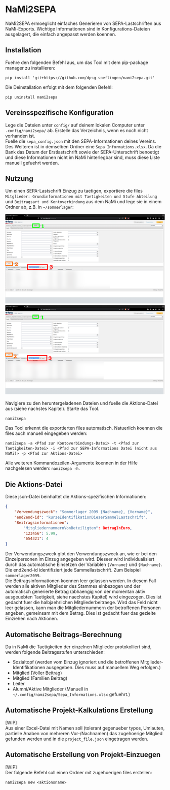 # NaMi2SEPA

NaMi2SEPA ermoeglicht einfaches Generieren von SEPA-Lastschriften aus NaMi-Exports.
Wichtige Informationen sind in Konfigurations-Dateien ausgelagert, die einfach angepasst werden koennen.

## Installation
Fuehre den folgenden Befehl aus, um das Tool mit dem pip-package manager zu installieren:
````shell
pip install 'git+https://github.com/dpsg-soeflingen/nami2sepa.git'
````

Die Deinstallation erfolgt mit dem folgenden Befehl:
````shell
pip uninstall nami2sepa
````

## Vereinsspezifische Konfiguration
Lege die Dateien unter ``config/`` auf deinem lokalen Computer unter ``.config/nami2sepa/`` ab.
Erstelle das Verzeichnis, wenn es noch nicht vorhanden ist. \
Fuelle die ``sepa_config.json`` mit den SEPA-Informationen deines Vereins.
Des Weiteren ist in demselben Ordner eine ``Sepa_Informations.xlsx``.
Da die Bank das Datum der Erstlastschrift sowie der SEPA-Unterschrift benoetigt und diese Informationen nicht im NaMi hinterlegbar sind, muss diese Liste manuell gefuehrt werden.

## Nutzung
Um einen SEPA-Lastschrift Einzug zu taetigen, exportiere die files ``Mitglieder: Grundinformationen mit Taetigkeiten und Stufe Abteilung`` und ``Beitragsart und Kontoverbindung`` aus dem NaMi und lege sie in einem Ordner ab, z.B. in ``~/sommerlager``:

![Taetigkeiten](images/Taetigkeiten_Export.png)
![Kontoverbindungen](images/Grundinfos_Export.png)

Navigiere zu den heruntergeladenen Dateien und fuelle die Aktions-Datei aus (siehe nachstes Kapitel).
Starte das Tool.
````shell
nami2sepa
````
Das Tool erkennt die exportierten files automatisch.
Natuerlich koennen die files auch manuell eingegeben werden:
````shell
nami2sepa -a <Pfad zur Kontoverbindungs-Datei> -t <Pfad zur Taetigkeiten-Datei> -i <Pfad zur SEPA-Informations Datei (nicht aus NaMi)> -p <Pfad zur Aktions-Datei>
````
Alle weiteren Kommandozeilen-Argumente koennen in der Hilfe nachgelesen werden: ``nami2sepa -h``.

## Die Aktions-Datei

Diese json-Datei beinhaltet die Aktions-spezifischen Informationen:
````json
{
    "Verwendungszweck": "Sommerlager 2099 {Nachname}, {Vorname}",
    "end2end-id": "kurzeIdentifikationDieserSammelLastschrift",
    "Beitragsinformationen":
        "MitgliedernummernVonBeteiligten": BetragInEuro,
        "123456": 5.99,
        "654321": 4
}
````
Der Verwendungszweck gibt den Verwendungszweck an, wie er bei den Einzelpersonen im Einzug angegeben wird. Dieseer wird individualisiert durch das automatische Einsetzen der Variablen ``{Vorname}`` und ``{Nachname}``. \
Die end2end-id identifiziert jede Sammellastschrift. Zum Beispiel ``sommerlager2099``. \
Die Beitragsinformationen koennen leer gelassen werden. In diesem Fall werden alle aktiven Mitglieder des Stammes einbezogen und der automatisch generierte Betrag (abhaengig von der momentan aktiv ausgeuebten Taetigkeit, siehe naechstes Kapitel) wird eingezogen. Dies ist gedacht fuer die halbjaehrlichen Mitgliederbeitraege.
Wird das Feld nicht leer gelassen, kann man die Mitgliedernummern der betroffenen Personen angeben, gemeinsam mit dem Betrag. Dies ist gedacht fuer das gezielte Einziehen nach Aktionen.

## Automatische Beitrags-Berechnung

Da in NaMi die Taetigkeiten der einzelnen Mitglieder protokolliert sind, werden folgende Beitragsstufen unterschieden:
- Sozialtopf (werden vom Einzug ignoriert und die betroffenen Mitglieder-Identifikationen ausgegeben. Dies muss auf manuellem Weg erfolgen.)
- Mitglied (Voller Beitrag)
- Mitglied (Familien Beitrag)
- Leiter
- Alumni/Aktive Mitglieder (Manuell in ``~/.config/nami2sepa/Sepa_Informations.xlsx`` gefuehrt.)

## Automatische Projekt-Kalkulations Erstellung

[WIP] \
Aus einer Excel-Datei mit Namen soll (tolerant gegenueber typos, Umlauten, partielle Anaben von mehreren Vor-/Nachnamen) das zugehoerige Mitglied gefunden werden und in die ``project_file.json`` eingetragen werden.

## Automatische Erstellung von Projekt-Einzuegen

[WIP] \
Der folgende Befehl soll einen Ordner mit zugehoerigen files erstellen:
````shell
nami2sepa new <aktionsname>
````
